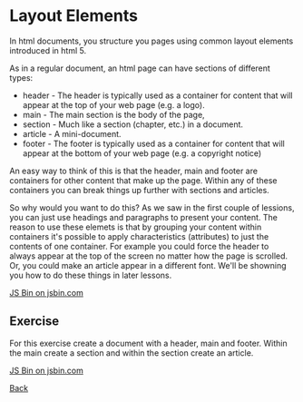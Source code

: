 # Layout Elements

In html documents, you structure you pages using common layout elements introduced in html 5.

As in a regular document, an html page can have sections of different types:

- header - The header is typically used as a container for content that will appear at the top of your web page (e.g. a logo).
- main - The main section is the body of the page,
- section - Much like a section (chapter, etc.) in a document.
- article - A mini-document.
- footer - The footer is typically used as a container for content that will appear at the bottom of your web page (e.g. a copyright notice)

An easy way to think of this is that the header, main and footer are containers for other content that make up the page.
Within any of these containers you can break things up further with sections and articles.

So why would you want to do this?
As we saw in the first couple of lessions, you can just use headings and paragraphs to present your content.
The reason to use these elemets is that by grouping your content within containers it's possible to apply characteristics (attributes) to just the contents of one container.
For example you could force the header to always appear at the top of the screen no matter how the page is scrolled.
Or, you could make an article appear in a different font.
We'll be showning you how to do these things in later lessons.

<a class="jsbin-embed" href="https://jsbin.com/qaviqu/1/embed?html,output">JS Bin on jsbin.com</a>

## Exercise

For this exercise create a document with a header, main and footer.
Within the main create a section and within the section create an article.

<a class="jsbin-embed" href="https://jsbin.com/nulabe/1/embed?html,output">JS Bin on jsbin.com</a>

[Back](/1-hello-world/)
